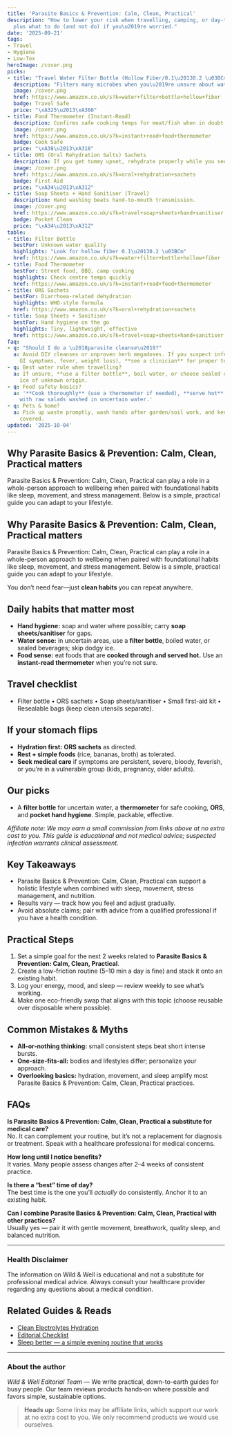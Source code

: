 ```yaml
---
title: 'Parasite Basics & Prevention: Calm, Clean, Practical'
description: "How to lower your risk when travelling, camping, or day-to-day\u2014\
  plus what to do (and not do) if you\u2019re worried."
date: '2025-09-21'
tags:
- Travel
- Hygiene
- Low-Tox
heroImage: /cover.png
picks:
- title: "Travel Water Filter Bottle (Hollow Fiber/0.1\u20130.2 \u03BCm)"
  description: "Filters many microbes when you\u2019re unsure about water quality."
  image: /cover.png
  href: https://www.amazon.co.uk/s?k=water+filter+bottle+hollow+fiber
  badge: Travel Safe
  price: "\xA325\u2013\xA360"
- title: Food Thermometer (Instant-Read)
  description: Confirms safe cooking temps for meat/fish when in doubt.
  image: /cover.png
  href: https://www.amazon.co.uk/s?k=instant+read+food+thermometer
  badge: Cook Safe
  price: "\xA38\u2013\xA318"
- title: ORS (Oral Rehydration Salts) Sachets
  description: If you get tummy upset, rehydrate properly while you seek advice.
  image: /cover.png
  href: https://www.amazon.co.uk/s?k=oral+rehydration+sachets
  badge: First Aid
  price: "\xA34\u2013\xA312"
- title: Soap Sheets + Hand Sanitiser (Travel)
  description: Hand washing beats hand-to-mouth transmission.
  image: /cover.png
  href: https://www.amazon.co.uk/s?k=travel+soap+sheets+hand+sanitiser
  badge: Pocket Clean
  price: "\xA34\u2013\xA312"
table:
- title: Filter Bottle
  bestFor: Unknown water quality
  highlights: "Look for hollow fiber 0.1\u20130.2 \u03BCm"
  href: https://www.amazon.co.uk/s?k=water+filter+bottle+hollow+fiber
- title: Food Thermometer
  bestFor: Street food, BBQ, camp cooking
  highlights: Check centre temps quickly
  href: https://www.amazon.co.uk/s?k=instant+read+food+thermometer
- title: ORS Sachets
  bestFor: Diarrhoea-related dehydration
  highlights: WHO-style formula
  href: https://www.amazon.co.uk/s?k=oral+rehydration+sachets
- title: Soap Sheets + Sanitiser
  bestFor: Hand hygiene on the go
  highlights: Tiny, lightweight, effective
  href: https://www.amazon.co.uk/s?k=travel+soap+sheets+hand+sanitiser
faq:
- q: "Should I do a \u2018parasite cleanse\u2019?"
  a: Avoid DIY cleanses or unproven herb megadoses. If you suspect infection (persistent
    GI symptoms, fever, weight loss), **see a clinician** for proper testing and treatment.
- q: Best water rule when travelling?
  a: If unsure, **use a filter bottle**, boil water, or choose sealed drinks. Skip
    ice of unknown origin.
- q: Food safety basics?
  a: '**Cook thoroughly** (use a thermometer if needed), **serve hot**, and be mindful
    with raw salads washed in uncertain water.'
- q: Pets & home?
  a: Pick up waste promptly, wash hands after garden/soil work, and keep sandpits
    covered.
updated: '2025-10-04'
---
```


## Why Parasite Basics & Prevention: Calm, Clean, Practical matters
Parasite Basics & Prevention: Calm, Clean, Practical can play a role in a whole-person approach to wellbeing when paired with foundational habits like sleep, movement, and stress management. Below is a simple, practical guide you can adapt to your lifestyle.

## Why Parasite Basics & Prevention: Calm, Clean, Practical matters
Parasite Basics & Prevention: Calm, Clean, Practical can play a role in a whole-person approach to wellbeing when paired with foundational habits like sleep, movement, and stress management. Below is a simple, practical guide you can adapt to your lifestyle.

You don’t need fear—just **clean habits** you can repeat anywhere.

## Daily habits that matter most
- **Hand hygiene:** soap and water where possible; carry **soap sheets/sanitiser** for gaps.
- **Water sense:** in uncertain areas, use a **filter bottle**, boiled water, or sealed beverages; skip dodgy ice.
- **Food sense:** eat foods that are **cooked through and served hot.** Use an **instant-read thermometer** when you’re not sure.

## Travel checklist
- Filter bottle • ORS sachets • Soap sheets/sanitiser • Small first-aid kit • Resealable bags (keep clean utensils separate).

## If your stomach flips
- **Hydration first:** **ORS sachets** as directed.
- **Rest + simple foods** (rice, bananas, broth) as tolerated.
- **Seek medical care** if symptoms are persistent, severe, bloody, feverish, or you’re in a vulnerable group (kids, pregnancy, older adults).

## Our picks
- A **filter bottle** for uncertain water, a **thermometer** for safe cooking, **ORS**, and **pocket hand hygiene**. Simple, packable, effective.

*Affiliate note: We may earn a small commission from links above at no extra cost to you. This guide is educational and not medical advice; suspected infection warrants clinical assessment.*

## Key Takeaways
- Parasite Basics & Prevention: Calm, Clean, Practical can support a holistic lifestyle when combined with sleep, movement, stress management, and nutrition.
- Results vary — track how you feel and adjust gradually.
- Avoid absolute claims; pair with advice from a qualified professional if you have a health condition.


## Practical Steps
1. Set a simple goal for the next 2 weeks related to **Parasite Basics & Prevention: Calm, Clean, Practical**.
2. Create a low-friction routine (5–10 min a day is fine) and stack it onto an existing habit.
3. Log your energy, mood, and sleep — review weekly to see what’s working.
4. Make one eco-friendly swap that aligns with this topic (choose reusable over disposable where possible).


## Common Mistakes & Myths
- **All-or-nothing thinking:** small consistent steps beat short intense bursts.
- **One-size-fits-all:** bodies and lifestyles differ; personalize your approach.
- **Overlooking basics:** hydration, movement, and sleep amplify most Parasite Basics & Prevention: Calm, Clean, Practical practices.


## FAQs
**Is Parasite Basics & Prevention: Calm, Clean, Practical a substitute for medical care?**  
No. It can complement your routine, but it’s not a replacement for diagnosis or treatment. Speak with a healthcare professional for medical concerns.

**How long until I notice benefits?**  
It varies. Many people assess changes after 2–4 weeks of consistent practice.

**Is there a “best” time of day?**  
The best time is the one you’ll *actually* do consistently. Anchor it to an existing habit.

**Can I combine Parasite Basics & Prevention: Calm, Clean, Practical with other practices?**  
Usually yes — pair it with gentle movement, breathwork, quality sleep, and balanced nutrition.


---

### Health Disclaimer
The information on Wild & Well is educational and not a substitute for professional medical advice. Always consult your healthcare provider regarding any questions about a medical condition.


## Related Guides & Reads
- [Clean Electrolytes Hydration](clean-electrolytes-hydration.md)
- [Editorial Checklist](../pages/editorial-checklist.mdx)
- [Sleep better — a simple evening routine that works](sleep-better-evening-routine.md)

---

### About the author
*Wild & Well Editorial Team* — We write practical, down-to-earth guides for busy people. Our team reviews products hands‑on where possible and favors simple, sustainable options.

> **Heads up:** Some links may be affiliate links, which support our work at no extra cost to you. We only recommend products we would use ourselves.

